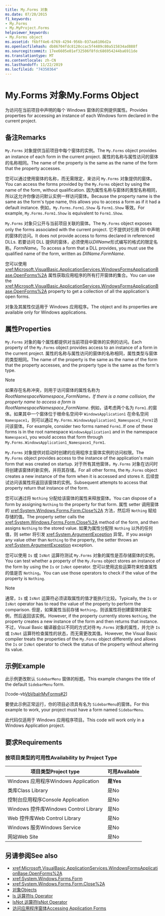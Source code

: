 ```yaml
---
title: My.Forms 对象
ms.date: 07/20/2015
f1_keywords:
- My.Forms
- My.MyProject.Forms
helpviewer_keywords:
- My.Forms object
ms.assetid: f6bff4e6-6769-4294-956b-037aa6106d2a
ms.openlocfilehash: db86704fdc8120ccac5f4489c80a515834ad888f
ms.sourcegitcommit: 17ee6605e01ef32506f8fdc686954244ba6911de
ms.translationtype: MT
ms.contentlocale: zh-CN
ms.lasthandoff: 11/22/2019
ms.locfileid: "74350364"
---
```

# <a name="myforms-object"></a><span data-ttu-id="d75f7-102">My.Forms 对象</span><span class="sxs-lookup"><span data-stu-id="d75f7-102">My.Forms Object</span></span>

<span data-ttu-id="d75f7-103">为访问在当前项目中声明的每个 Windows 窗体的实例提供属性。</span><span class="sxs-lookup"><span data-stu-id="d75f7-103">Provides properties for accessing an instance of each Windows form declared in the current project.</span></span>

## <a name="remarks"></a><span data-ttu-id="d75f7-104">备注</span><span class="sxs-lookup"><span data-stu-id="d75f7-104">Remarks</span></span>

<span data-ttu-id="d75f7-105">`My.Forms` 对象提供当前项目中每个窗体的实例。</span><span class="sxs-lookup"><span data-stu-id="d75f7-105">The `My.Forms` object provides an instance of each form in the current project.</span></span> <span data-ttu-id="d75f7-106">属性的名称与属性访问的窗体的名称相同。</span><span class="sxs-lookup"><span data-stu-id="d75f7-106">The name of the property is the same as the name of the form that the property accesses.</span></span>

<span data-ttu-id="d75f7-107">您可以通过使用窗体的名称，而无需限定，来访问 `My.Forms` 对象提供的窗体。</span><span class="sxs-lookup"><span data-stu-id="d75f7-107">You can access the forms provided by the `My.Forms` object by using the name of the form, without qualification.</span></span> <span data-ttu-id="d75f7-108">因为属性名称与窗体的类型名称相同，所以这允许你像访问默认实例一样访问窗体。</span><span class="sxs-lookup"><span data-stu-id="d75f7-108">Because the property name is the same as the form's type name, this allows you to access a form as if it had a default instance.</span></span> <span data-ttu-id="d75f7-109">例如，`My.Forms.Form1.Show` 与 `Form1.Show` 等效。</span><span class="sxs-lookup"><span data-stu-id="d75f7-109">For example, `My.Forms.Form1.Show` is equivalent to `Form1.Show`.</span></span>

<span data-ttu-id="d75f7-110">`My.Forms` 对象只公开与当前项目关联的窗体。</span><span class="sxs-lookup"><span data-stu-id="d75f7-110">The `My.Forms` object exposes only the forms associated with the current project.</span></span> <span data-ttu-id="d75f7-111">它不提供对引用 Dll 中声明的窗体的访问。</span><span class="sxs-lookup"><span data-stu-id="d75f7-111">It does not provide access to forms declared in referenced DLLs.</span></span> <span data-ttu-id="d75f7-112">若要访问 DLL 提供的窗体，必须使用以*DllName*形式编写的格式的限定名称。*FormName*。</span><span class="sxs-lookup"><span data-stu-id="d75f7-112">To access a form that a DLL provides, you must use the qualified name of the form, written as *DllName*.*FormName*.</span></span>

<span data-ttu-id="d75f7-113">您可以使用 <xref:Microsoft.VisualBasic.ApplicationServices.WindowsFormsApplicationBase.OpenForms%2A> 属性获取应用程序的所有打开窗体的集合。</span><span class="sxs-lookup"><span data-stu-id="d75f7-113">You can use the <xref:Microsoft.VisualBasic.ApplicationServices.WindowsFormsApplicationBase.OpenForms%2A> property to get a collection of all the application's open forms.</span></span>

<span data-ttu-id="d75f7-114">对象及其属性仅适用于 Windows 应用程序。</span><span class="sxs-lookup"><span data-stu-id="d75f7-114">The object and its properties are available only for Windows applications.</span></span>

## <a name="properties"></a><span data-ttu-id="d75f7-115">属性</span><span class="sxs-lookup"><span data-stu-id="d75f7-115">Properties</span></span>

<span data-ttu-id="d75f7-116">`My.Forms` 对象的每个属性都提供对当前项目中窗体的实例的访问。</span><span class="sxs-lookup"><span data-stu-id="d75f7-116">Each property of the `My.Forms` object provides access to an instance of a form in the current project.</span></span> <span data-ttu-id="d75f7-117">属性的名称与属性访问的窗体的名称相同，属性类型与窗体的类型相同。</span><span class="sxs-lookup"><span data-stu-id="d75f7-117">The name of the property is the same as the name of the form that the property accesses, and the property type is the same as the form's type.</span></span>

> [!NOTE]
> <span data-ttu-id="d75f7-118">如果存在名称冲突，则用于访问窗体的属性名称为*RootNamespace*_*Namespace*\_*FormName*。</span><span class="sxs-lookup"><span data-stu-id="d75f7-118">If there is a name collision, the property name to access a form is *RootNamespace*_*Namespace*\_*FormName*.</span></span> <span data-ttu-id="d75f7-119">例如，请考虑两个名为 `Form1.`的窗体。如果其中一个窗体位于根命名空间中 `WindowsApplication1` 在命名空间 `Namespace1`，则可以通过 `My.Forms.WindowsApplication1_Namespace1_Form1`访问该窗体。</span><span class="sxs-lookup"><span data-stu-id="d75f7-119">For example, consider two forms named `Form1.`If one of these forms is in the root namespace `WindowsApplication1` and in the namespace `Namespace1`, you would access that form through `My.Forms.WindowsApplication1_Namespace1_Form1`.</span></span>

<span data-ttu-id="d75f7-120">`My.Forms` 对象提供对启动时创建的应用程序主窗体实例的访问权限。</span><span class="sxs-lookup"><span data-stu-id="d75f7-120">The `My.Forms` object provides access to the instance of the application's main form that was created on startup.</span></span> <span data-ttu-id="d75f7-121">对于所有其他窗体，`My.Forms` 对象在访问时将创建该窗体的新实例，并将其存储。</span><span class="sxs-lookup"><span data-stu-id="d75f7-121">For all other forms, the `My.Forms` object creates a new instance of the form when it is accessed and stores it.</span></span> <span data-ttu-id="d75f7-122">后续尝试访问该属性将返回该窗体的实例。</span><span class="sxs-lookup"><span data-stu-id="d75f7-122">Subsequent attempts to access that property return that instance of the form.</span></span>

<span data-ttu-id="d75f7-123">您可以通过将 `Nothing` 分配给该窗体的属性来释放窗体。</span><span class="sxs-lookup"><span data-stu-id="d75f7-123">You can dispose of a form by assigning `Nothing` to the property for that form.</span></span> <span data-ttu-id="d75f7-124">属性 setter 调用窗体的 <xref:System.Windows.Forms.Form.Close%2A> 方法，然后将 `Nothing` 赋给存储的值。</span><span class="sxs-lookup"><span data-stu-id="d75f7-124">The property setter calls the <xref:System.Windows.Forms.Form.Close%2A> method of the form, and then assigns `Nothing` to the stored value.</span></span> <span data-ttu-id="d75f7-125">如果为属性分配除 `Nothing` 以外的任何值，则 setter 将引发 <xref:System.ArgumentException> 异常。</span><span class="sxs-lookup"><span data-stu-id="d75f7-125">If you assign any value other than `Nothing` to the property, the setter throws an <xref:System.ArgumentException> exception.</span></span>

<span data-ttu-id="d75f7-126">您可以使用 `Is` 或 `IsNot` 运算符测试 `My.Forms` 对象的属性是否存储窗体的实例。</span><span class="sxs-lookup"><span data-stu-id="d75f7-126">You can test whether a property of the `My.Forms` object stores an instance of the form by using the `Is` or `IsNot` operator.</span></span> <span data-ttu-id="d75f7-127">您可以使用这些运算符来检查属性的值是否 `Nothing`。</span><span class="sxs-lookup"><span data-stu-id="d75f7-127">You can use those operators to check if the value of the property is `Nothing`.</span></span>

> [!NOTE]
> <span data-ttu-id="d75f7-128">通常，`Is` 或 `IsNot` 运算符必须读取属性的值才能执行比较。</span><span class="sxs-lookup"><span data-stu-id="d75f7-128">Typically, the `Is` or `IsNot` operator has to read the value of the property to perform the comparison.</span></span> <span data-ttu-id="d75f7-129">但是，如果属性当前存储 `Nothing`，则该属性将创建窗体的新实例，然后返回该实例。</span><span class="sxs-lookup"><span data-stu-id="d75f7-129">However, if the property currently stores `Nothing`, the property creates a new instance of the form and then returns that instance.</span></span> <span data-ttu-id="d75f7-130">不过，Visual Basic 编译器会以不同的方式对待 `My.Forms` 对象的属性，并允许 `Is` 或 `IsNot` 运算符检查属性的状态，而无需更改其值。</span><span class="sxs-lookup"><span data-stu-id="d75f7-130">However, the Visual Basic compiler treats the properties of the `My.Forms` object differently and allows the `Is` or `IsNot` operator to check the status of the property without altering its value.</span></span>

## <a name="example"></a><span data-ttu-id="d75f7-131">示例</span><span class="sxs-lookup"><span data-stu-id="d75f7-131">Example</span></span>

<span data-ttu-id="d75f7-132">此示例更改默认 `SidebarMenu` 窗体的标题。</span><span class="sxs-lookup"><span data-stu-id="d75f7-132">This example changes the title of the default `SidebarMenu` form.</span></span>

[!code-vb[VbVbalrMyForms#2](~/samples/snippets/visualbasic/VS_Snippets_VBCSharp/VbVbalrMyForms/VB/Class1.vb#2)]

<span data-ttu-id="d75f7-133">要使此示例正常运行，你的项目必须具有名为 `SidebarMenu`的窗体。</span><span class="sxs-lookup"><span data-stu-id="d75f7-133">For this example to work, your project must have a form named `SidebarMenu`.</span></span>

<span data-ttu-id="d75f7-134">此代码仅适用于 Windows 应用程序项目。</span><span class="sxs-lookup"><span data-stu-id="d75f7-134">This code will work only in a Windows Application project.</span></span>

## <a name="requirements"></a><span data-ttu-id="d75f7-135">要求</span><span class="sxs-lookup"><span data-stu-id="d75f7-135">Requirements</span></span>

### <a name="availability-by-project-type"></a><span data-ttu-id="d75f7-136">按项目类型的可用性</span><span class="sxs-lookup"><span data-stu-id="d75f7-136">Availability by Project Type</span></span>

|<span data-ttu-id="d75f7-137">项目类型</span><span class="sxs-lookup"><span data-stu-id="d75f7-137">Project type</span></span>|<span data-ttu-id="d75f7-138">可用</span><span class="sxs-lookup"><span data-stu-id="d75f7-138">Available</span></span>|
|---|---|
|<span data-ttu-id="d75f7-139">Windows 应用程序</span><span class="sxs-lookup"><span data-stu-id="d75f7-139">Windows Application</span></span>|<span data-ttu-id="d75f7-140">**是**</span><span class="sxs-lookup"><span data-stu-id="d75f7-140">**Yes**</span></span>|
|<span data-ttu-id="d75f7-141">类库</span><span class="sxs-lookup"><span data-stu-id="d75f7-141">Class Library</span></span>|<span data-ttu-id="d75f7-142">是</span><span class="sxs-lookup"><span data-stu-id="d75f7-142">No</span></span>|
|<span data-ttu-id="d75f7-143">控制台应用程序</span><span class="sxs-lookup"><span data-stu-id="d75f7-143">Console Application</span></span>|<span data-ttu-id="d75f7-144">是</span><span class="sxs-lookup"><span data-stu-id="d75f7-144">No</span></span>|
|<span data-ttu-id="d75f7-145">Windows 控件库</span><span class="sxs-lookup"><span data-stu-id="d75f7-145">Windows Control Library</span></span>|<span data-ttu-id="d75f7-146">是</span><span class="sxs-lookup"><span data-stu-id="d75f7-146">No</span></span>|
|<span data-ttu-id="d75f7-147">Web 控件库</span><span class="sxs-lookup"><span data-stu-id="d75f7-147">Web Control Library</span></span>|<span data-ttu-id="d75f7-148">是</span><span class="sxs-lookup"><span data-stu-id="d75f7-148">No</span></span>|
|<span data-ttu-id="d75f7-149">Windows 服务</span><span class="sxs-lookup"><span data-stu-id="d75f7-149">Windows Service</span></span>|<span data-ttu-id="d75f7-150">是</span><span class="sxs-lookup"><span data-stu-id="d75f7-150">No</span></span>|
|<span data-ttu-id="d75f7-151">网站</span><span class="sxs-lookup"><span data-stu-id="d75f7-151">Web Site</span></span>|<span data-ttu-id="d75f7-152">是</span><span class="sxs-lookup"><span data-stu-id="d75f7-152">No</span></span>|

## <a name="see-also"></a><span data-ttu-id="d75f7-153">另请参阅</span><span class="sxs-lookup"><span data-stu-id="d75f7-153">See also</span></span>

- <xref:Microsoft.VisualBasic.ApplicationServices.WindowsFormsApplicationBase.OpenForms%2A>
- <xref:System.Windows.Forms.Form>
- <xref:System.Windows.Forms.Form.Close%2A>
- [<span data-ttu-id="d75f7-154">对象</span><span class="sxs-lookup"><span data-stu-id="d75f7-154">Objects</span></span>](../../../visual-basic/language-reference/objects/index.md)
- [<span data-ttu-id="d75f7-155">Is 运算符</span><span class="sxs-lookup"><span data-stu-id="d75f7-155">Is Operator</span></span>](../../../visual-basic/language-reference/operators/is-operator.md)
- [<span data-ttu-id="d75f7-156">IsNot 运算符</span><span class="sxs-lookup"><span data-stu-id="d75f7-156">IsNot Operator</span></span>](../../../visual-basic/language-reference/operators/isnot-operator.md)
- [<span data-ttu-id="d75f7-157">访问应用程序窗体</span><span class="sxs-lookup"><span data-stu-id="d75f7-157">Accessing Application Forms</span></span>](../../../visual-basic/developing-apps/programming/accessing-application-forms.md)
